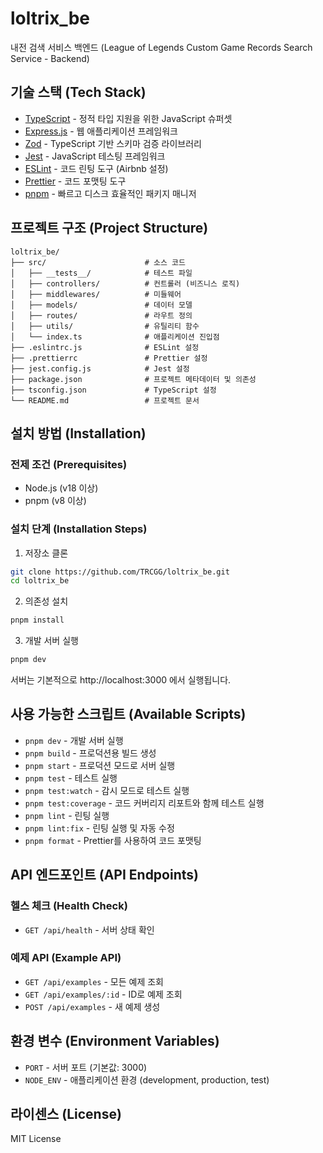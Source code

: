 # loltrix_be

내전 검색 서비스 백엔드 (League of Legends Custom Game Records Search Service - Backend)

## 기술 스택 (Tech Stack)

- [TypeScript](https://www.typescriptlang.org/) - 정적 타입 지원을 위한 JavaScript 슈퍼셋
- [Express.js](https://expressjs.com/) - 웹 애플리케이션 프레임워크
- [Zod](https://zod.dev/) - TypeScript 기반 스키마 검증 라이브러리
- [Jest](https://jestjs.io/) - JavaScript 테스팅 프레임워크
- [ESLint](https://eslint.org/) - 코드 린팅 도구 (Airbnb 설정)
- [Prettier](https://prettier.io/) - 코드 포맷팅 도구
- [pnpm](https://pnpm.io/) - 빠르고 디스크 효율적인 패키지 매니저

## 프로젝트 구조 (Project Structure)

```
loltrix_be/
├── src/                      # 소스 코드
│   ├── __tests__/            # 테스트 파일
│   ├── controllers/          # 컨트롤러 (비즈니스 로직)
│   ├── middlewares/          # 미들웨어
│   ├── models/               # 데이터 모델
│   ├── routes/               # 라우트 정의
│   ├── utils/                # 유틸리티 함수
│   └── index.ts              # 애플리케이션 진입점
├── .eslintrc.js              # ESLint 설정
├── .prettierrc               # Prettier 설정
├── jest.config.js            # Jest 설정
├── package.json              # 프로젝트 메타데이터 및 의존성
├── tsconfig.json             # TypeScript 설정
└── README.md                 # 프로젝트 문서
```

## 설치 방법 (Installation)

### 전제 조건 (Prerequisites)

- Node.js (v18 이상)
- pnpm (v8 이상)

### 설치 단계 (Installation Steps)

1. 저장소 클론

```bash
git clone https://github.com/TRCGG/loltrix_be.git
cd loltrix_be
```

2. 의존성 설치

```bash
pnpm install
```

3. 개발 서버 실행

```bash
pnpm dev
```

서버는 기본적으로 http://localhost:3000 에서 실행됩니다.

## 사용 가능한 스크립트 (Available Scripts)

- `pnpm dev` - 개발 서버 실행
- `pnpm build` - 프로덕션용 빌드 생성
- `pnpm start` - 프로덕션 모드로 서버 실행
- `pnpm test` - 테스트 실행
- `pnpm test:watch` - 감시 모드로 테스트 실행
- `pnpm test:coverage` - 코드 커버리지 리포트와 함께 테스트 실행
- `pnpm lint` - 린팅 실행
- `pnpm lint:fix` - 린팅 실행 및 자동 수정
- `pnpm format` - Prettier를 사용하여 코드 포맷팅

## API 엔드포인트 (API Endpoints)

### 헬스 체크 (Health Check)

- `GET /api/health` - 서버 상태 확인

### 예제 API (Example API)

- `GET /api/examples` - 모든 예제 조회
- `GET /api/examples/:id` - ID로 예제 조회
- `POST /api/examples` - 새 예제 생성

## 환경 변수 (Environment Variables)

- `PORT` - 서버 포트 (기본값: 3000)
- `NODE_ENV` - 애플리케이션 환경 (development, production, test)

## 라이센스 (License)

MIT License
